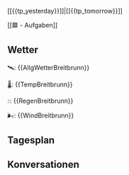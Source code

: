 [[{{tp_yesterday}}]]|[[{{tp_tomorrow}}]]

[[🟥 - Aufgaben]]

## Wetter

🛰: {{AllgWetterBreitbrunn}}

🌡: {{TempBreitbrunn}}

💧: {{RegenBreitbrunn}}

🌬: {{WindBreitbrunn}}

## Tagesplan



## Konversationen

